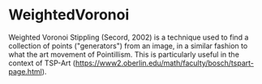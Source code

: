 # WeightedVoronoi
Weighted Voronoi Stippling (Secord, 2002) is a technique used to find a collection of points ("generators") from an image, in a similar fashion to what the art movement of Pointillism. This is particularly useful in the context of TSP-Art (https://www2.oberlin.edu/math/faculty/bosch/tspart-page.html).
